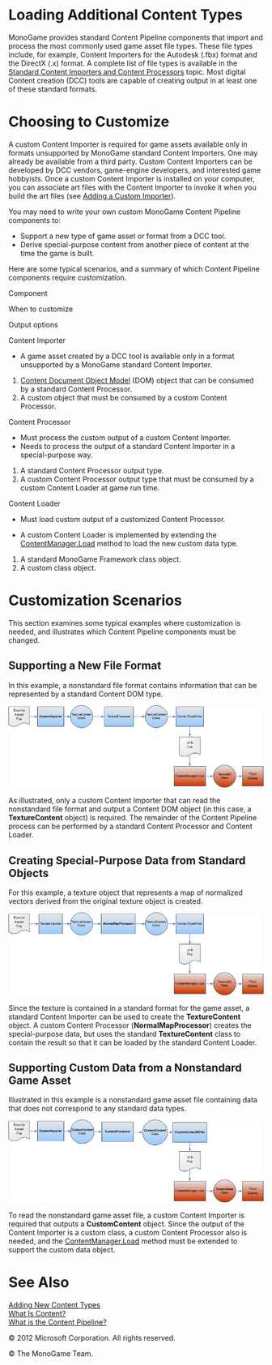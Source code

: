 

# Loading Additional Content Types

MonoGame provides standard Content Pipeline components that import and process the most commonly used game asset file types. These file types include, for example, Content Importers for the Autodesk (.fbx) format and the DirectX (.x) format. A complete list of file types is available in the [Standard Content Importers and Content Processors](CP_StdImpsProcs.md) topic. Most digital Content creation (DCC) tools are capable of creating output in at least one of these standard formats.

# Choosing to Customize

A custom Content Importer is required for game assets available only in formats unsupported by MonoGame standard Content Importers. One may already be available from a third party. Custom Content Importers can be developed by DCC vendors, game-engine developers, and interested game hobbyists. Once a custom Content Importer is installed on your computer, you can associate art files with the Content Importer to invoke it when you build the art files (see [Adding a Custom Importer](CP_AddCustomProcImp.md)).

You may need to write your own custom MonoGame Content Pipeline components to:

*   Support a new type of game asset or format from a DCC tool.
*   Derive special-purpose content from another piece of content at the time the game is built.

Here are some typical scenarios, and a summary of which Content Pipeline components require customization.

Component

When to customize

Output options

Content Importer

*   A game asset created by a DCC tool is available only in a format unsupported by a MonoGame standard Content Importer.

1.  [Content Document Object Model](CP_DOM.md) (DOM) object that can be consumed by a standard Content Processor.
2.  A custom object that must be consumed by a custom Content Processor.

Content Processor

*   Must process the custom output of a custom Content Importer.
*   Needs to process the output of a standard Content Importer in a special-purpose way.

1.  A standard Content Processor output type.
2.  A custom Content Processor output type that must be consumed by a custom Content Loader at game run time.

Content Loader

*   Must load custom output of a customized Content Processor.
    
*   A custom Content Loader is implemented by extending the [ContentManager.Load](M_Microsoft_Xna_Framework_Content_ContentManager_Load``1.md) method to load the new custom data type.
    

1.  A standard MonoGame Framework class object.
2.  A custom class object.

# Customization Scenarios

This section examines some typical examples where customization is needed, and illustrates which Content Pipeline components must be changed.

## Supporting a New File Format

In this example, a nonstandard file format contains information that can be represented by a standard Content DOM type.

![](CP_CustomImporter.png)

As illustrated, only a custom Content Importer that can read the nonstandard file format and output a Content DOM object (in this case, a **TextureContent** object) is required. The remainder of the Content Pipeline process can be performed by a standard Content Processor and Content Loader.

## Creating Special-Purpose Data from Standard Objects

For this example, a texture object that represents a map of normalized vectors derived from the original texture object is created.

![](CP_Sprite_Effects.png)

Since the texture is contained in a standard format for the game asset, a standard Content Importer can be used to create the **TextureContent** object. A custom Content Processor (**NormalMapProcessor**) creates the special-purpose data, but uses the standard **TextureContent** class to contain the result so that it can be loaded by the standard Content Loader.

## Supporting Custom Data from a Nonstandard Game Asset

Illustrated in this example is a nonstandard game asset file containing data that does not correspond to any standard data types.

![](CP_CustomData.png)

To read the nonstandard game asset file, a custom Content Importer is required that outputs a **CustomContent** object. Since the output of the Content Importer is a custom class, a custom Content Processor also is needed, and the [ContentManager.Load](M_Microsoft_Xna_Framework_Content_ContentManager_Load``1.md) method must be extended to support the custom data object.

# See Also

[Adding New Content Types](CP_Content_Advanced.md)  
[What Is Content?](CP_Overview.md)  
[What is the Content Pipeline?](CP_Architecture.md)  

© 2012 Microsoft Corporation. All rights reserved.

© The MonoGame Team.
